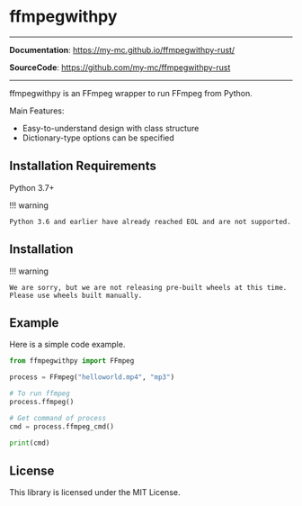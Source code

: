 # ffmpegwithpy

---

**Documentation**: <a href="https://my-mc.github.io/ffmpegwithpy-rust/" target="_blank">https://my-mc.github.io/ffmpegwithpy-rust/</a>

**SourceCode**: <a href="https://github.com/my-mc/ffmpegwithpy-rust" target="_blank">https://github.com/my-mc/ffmpegwithpy-rust</a>

---

ffmpegwithpy is an FFmpeg wrapper to run FFmpeg from Python.

Main Features:

* Easy-to-understand design with class structure
* Dictionary-type options can be specified

## Installation Requirements

Python 3.7+

!!! warning

    Python 3.6 and earlier have already reached EOL and are not supported.

## Installation

!!! warning

    We are sorry, but we are not releasing pre-built wheels at this time.
    Please use wheels built manually.

## Example

Here is a simple code example.

```python
from ffmpegwithpy import FFmpeg

process = FFmpeg("helloworld.mp4", "mp3")

# To run ffmpeg
process.ffmpeg()

# Get command of process
cmd = process.ffmpeg_cmd()

print(cmd)
```

## License

This library is licensed under the MIT License.
